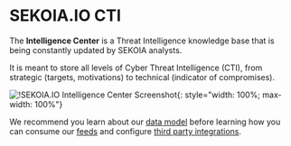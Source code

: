 # SEKOIA.IO CTI

The **Intelligence Center** is a Threat Intelligence knowledge base that is being constantly updated by SEKOIA analysts.

It is meant to store all levels of Cyber Threat Intelligence (CTI), from strategic (targets, motivations) to technical (indicator of compromises).

![!SEKOIA.IO Intelligence Center Screenshot](/assets/intelligence_center/maze_graph.png){: style="width: 100%; max-width: 100%"}

We recommend you learn about our [data model](features/data_model.md) before learning how you can consume our [feeds](features/consume/feeds.md) and configure [third party integrations](features/integrations/index.md).
